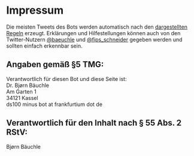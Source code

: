 Impressum
=========

Die meisten Tweets des Bots werden automatisch nach den <a
href="/finderegeln.html">dargestellten Regeln</a> erzeugt. Erklärungen
und Hilfestellungen können auch von den Twitter-Nutzern <a
href="https://twitter.com/baeuchle/">@baeuchle</a> und <a
href="https://twitter.com/fips_schneider/">@fips_schneider</a> gegeben
werden und sollten einfach erkennbar sein.

Angaben gemäß §5 TMG:
---------------------

Verantwortlich für diesen Bot und diese Seite ist:<br/>
Dr. Bjørn Bäuchle<br/>
Am Garten 1<br/>
34121 Kassel<br/>
ds100 minus bot at frankfurtium dot de

Verantwortlich für den Inhalt nach § 55 Abs. 2 RStV:
----------------------------------------------------

Bjørn Bäuchle
